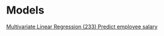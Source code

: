 
# Models

[Multivariate Linear Regression (233) Predict employee salary](https://github.com/Bubbablack/Portfolio/tree/main/models/multivariate-linear-regression-predict-salary)
